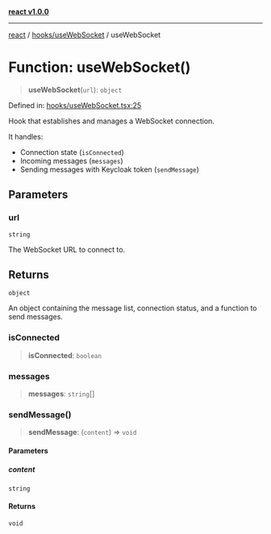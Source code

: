 [**react v1.0.0**](../../../README.md)

***

[react](../../../modules.md) / [hooks/useWebSocket](../README.md) / useWebSocket

# Function: useWebSocket()

> **useWebSocket**(`url`): `object`

Defined in: [hooks/useWebSocket.tsx:25](https://github.com/AbelGRubio/frontend-chat/blob/94a79fb2b79fd1c18d40ec9eeb8377e87e00aa93/src/hooks/useWebSocket.tsx#L25)

Hook that establishes and manages a WebSocket connection.

It handles:
- Connection state (`isConnected`)
- Incoming messages (`messages`)
- Sending messages with Keycloak token (`sendMessage`)

## Parameters

### url

`string`

The WebSocket URL to connect to.

## Returns

`object`

An object containing the message list, connection status, and a function to send messages.

### isConnected

> **isConnected**: `boolean`

### messages

> **messages**: `string`[]

### sendMessage()

> **sendMessage**: (`content`) => `void`

#### Parameters

##### content

`string`

#### Returns

`void`
